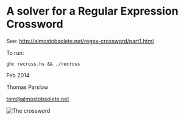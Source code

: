 A solver for a Regular Expression Crossword
============================================

See: http://almostobsolete.net/regex-crossword/part1.html

To run:

```
ghc recross.hs && ./recross
```

Feb 2014

Thomas Parslow

tom@almostobsolete.net

![The crossword](http://almostobsolete.net/regex-crossword/regular-expression-crossword.jpg)
